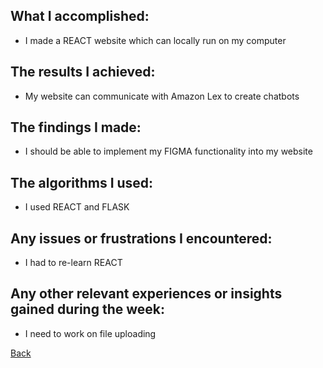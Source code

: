 ## What I accomplished:
- I made a REACT website which can locally run on my computer

## The results I achieved:
- My website can communicate with Amazon Lex to create chatbots

## The findings I made:
- I should be able to implement my FIGMA functionality into my website

## The algorithms I used:
- I used REACT and FLASK

## Any issues or frustrations I encountered:
- I had to re-learn REACT

## Any other relevant experiences or insights gained during the week:
- I need to work on file uploading

[Back](./)
